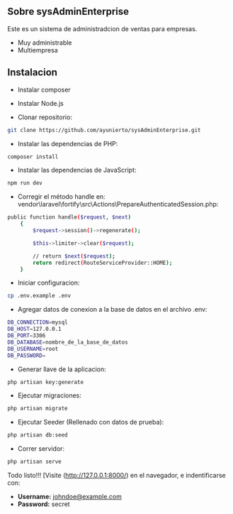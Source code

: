 <!-- <p align="center"><a href="https://laravel.com" target="_blank"><img src="https://raw.githubusercontent.com/laravel/art/master/logo-lockup/5%20SVG/2%20CMYK/1%20Full%20Color/laravel-logolockup-cmyk-red.svg" width="400"></a></p> -->

<!-- <p align="center">
<a href="https://travis-ci.org/laravel/framework"><img src="https://travis-ci.org/laravel/framework.svg" alt="Build Status"></a>
<a href="https://packagist.org/packages/laravel/framework"><img src="https://img.shields.io/packagist/dt/laravel/framework" alt="Total Downloads"></a>
<a href="https://packagist.org/packages/laravel/framework"><img src="https://img.shields.io/packagist/v/laravel/framework" alt="Latest Stable Version"></a>
<a href="https://packagist.org/packages/laravel/framework"><img src="https://img.shields.io/packagist/l/laravel/framework" alt="License"></a>
</p> -->

## Sobre sysAdminEnterprise

Este es un sistema de administradcion de ventas para empresas.

- Muy administrable
- Multiempresa

## Instalacion

- Instalar composer
- Instalar Node.js

- Clonar repositorio:
```sh
git clone https://github.com/ayunierto/sysAdminEnterprise.git
```
- Instalar las dependencias de PHP:
```sh
composer install
```
- Instalar las dependencias de JavaScript:
```sh
npm run dev
```
- Corregir el método handle en: vendor\laravel\fortify\src\Actions\PrepareAuthenticatedSession.php:

```sh
public function handle($request, $next)
    {
        $request->session()->regenerate();

        $this->limiter->clear($request);

        // return $next($request);
        return redirect(RouteServiceProvider::HOME);
    }
```
- Iniciar configuracion:

```sh
cp .env.example .env
```

- Agregar datos de conexion a la base de datos en el archivo .env:
```sh
DB_CONNECTION=mysql
DB_HOST=127.0.0.1
DB_PORT=3306
DB_DATABASE=nombre_de_la_base_de_datos
DB_USERNAME=root
DB_PASSWORD=
```

- Generar llave de la aplicacion:

```sh
php artisan key:generate
```

- Ejecutar migraciones:

```sh
php artisan migrate
```

- Ejecutar Seeder (Rellenado con datos de prueba):

```sh
php artisan db:seed
```

- Correr servidor:

```sh
php artisan serve
```

Todo listo!!! [Visite (http://127.0.0.1:8000/) en el navegador, e indentificarse con:

- **Username:** johndoe@example.com
- **Password:** secret

<!-- Laravel is accessible, powerful, and provides tools required for large, robust applications. -->

<!-- ## Learning Laravel

Laravel has the most extensive and thorough [documentation](https://laravel.com/docs) and video tutorial library of all modern web application frameworks, making it a breeze to get started with the framework.

If you don't feel like reading, [Laracasts](https://laracasts.com) can help. Laracasts contains over 1500 video tutorials on a range of topics including Laravel, modern PHP, unit testing, and JavaScript. Boost your skills by digging into our comprehensive video library. -->

<!-- ## Laravel Sponsors

We would like to extend our thanks to the following sponsors for funding Laravel development. If you are interested in becoming a sponsor, please visit the Laravel [Patreon page](https://patreon.com/taylorotwell).

### Premium Partners

- **[Vehikl](https://vehikl.com/)**
- **[Tighten Co.](https://tighten.co)** 
- **[Kirschbaum Development Group](https://kirschbaumdevelopment.com)**
- **[64 Robots](https://64robots.com)**
- **[Cubet Techno Labs](https://cubettech.com)**
- **[Cyber-Duck](https://cyber-duck.co.uk)**
- **[Many](https://www.many.co.uk)**
- **[Webdock, Fast VPS Hosting](https://www.webdock.io/en)**
- **[DevSquad](https://devsquad.com)**
- **[Curotec](https://www.curotec.com/services/technologies/laravel/)**
- **[OP.GG](https://op.gg)**
- **[WebReinvent](https://webreinvent.com/?utm_source=laravel&utm_medium=github&utm_campaign=patreon-sponsors)**
- **[Lendio](https://lendio.com)**

## Contributing

Thank you for considering contributing to the Laravel framework! The contribution guide can be found in the [Laravel documentation](https://laravel.com/docs/contributions).

## Code of Conduct

In order to ensure that the Laravel community is welcoming to all, please review and abide by the [Code of Conduct](https://laravel.com/docs/contributions#code-of-conduct).

## Security Vulnerabilities

If you discover a security vulnerability within Laravel, please send an e-mail to Taylor Otwell via [taylor@laravel.com](mailto:taylor@laravel.com). All security vulnerabilities will be promptly addressed.

## License

The Laravel framework is open-sourced software licensed under the [MIT license](https://opensource.org/licenses/MIT). -->
